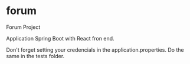 # forum
Forum Project

Application Spring Boot with React fron end.

Don't forget setting your credencials in the application.properties. Do the same in the tests folder.

